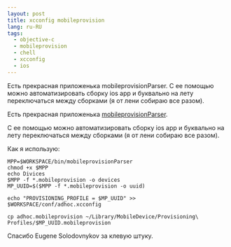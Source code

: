 ```yaml
---
layout: post
title: xcconfig mobileprovision
lang: ru-RU
tags:
  - objective-c
  - mobileprovision
  - chell
  - xcconfig
  - ios
---
```

Есть прекрасная приложенька mobileprovisionParser. С ее помощью можно автоматизировать сборку ios app и буквально на лету переключаться между сборками (я от лени собираю все разом).
<!--more-->

Есть прекрасная приложенька [mobileprovisionParser](https://github.com/0xc010d/mobileprovision-read).

С ее помощью можно автоматизировать сборку ios app и буквально на лету переключаться между сборками (я от лени собираю все разом).

Как я использую:

```
MPP=$WORKSPACE/bin/mobileprovisionParser
chmod +x $MPP
echo Divices
$MPP -f *.mobileprovision -o devices
MP_UUID=$($MPP -f *.mobileprovision -o uuid)

echo "PROVISIONING_PROFILE = $MP_UUID" >> $WORKSPACE/conf/adhoc.xcconfig

cp adhoc.mobileprovision ~/Library/MobileDevice/Provisioning\ Profiles/$MP_UUID.mobileprovision
```

Спасибо Eugene Solodovnykov за клевую штуку.
